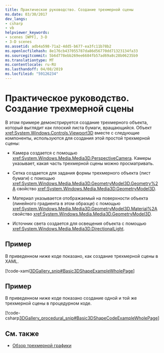 ```yaml
---
title: Практическое руководство. Создание трехмерной сцены
ms.date: 03/30/2017
dev_langs:
- csharp
- vb
helpviewer_keywords:
- scenes [WPF], 3-D
- 3-D scenes
ms.assetid: adb4a598-71a2-4dd5-b677-ea3fc11b78b2
ms.openlocfilehash: 8e176cb437055787da86d56770dd71323134fa33
ms.sourcegitcommit: 5b6d778ebb269ee6684fb57ad69a8c28b06235b9
ms.translationtype: MT
ms.contentlocale: ru-RU
ms.lasthandoff: 04/08/2019
ms.locfileid: "59126234"
---
```

# <a name="how-to-create-a-3-d-scene"></a>Практическое руководство. Создание трехмерной сцены
В этом примере демонстрируется создание трехмерного объекта, который выглядит как плоский листа бумаги, вращающийся. Объект <xref:System.Windows.Controls.Viewport3D> вместе с следующие компоненты, используются для создания этой простой трехмерной сцены:  
  
-   Камера создается с помощью <xref:System.Windows.Media.Media3D.PerspectiveCamera>. Камеры указывает, какая часть трехмерной сцены можно просматривать.  
  
-   Сетка создается для задания формы трехмерного объекта (лист бумаги) с помощью <xref:System.Windows.Media.Media3D.GeometryModel3D.Geometry%2A> свойство <xref:System.Windows.Media.Media3D.GeometryModel3D>.  
  
-   Материал указывается отображаемый на поверхности объекта (линейного градиента в этом образце) с помощью <xref:System.Windows.Media.Media3D.GeometryModel3D.Material%2A> свойство <xref:System.Windows.Media.Media3D.GeometryModel3D>.  
  
-   Источник света создается для освещения объекта с помощью <xref:System.Windows.Media.Media3D.DirectionalLight>.  
  
## <a name="example"></a>Пример  
 В приведенном ниже коде показано, как создание трехмерной сцены в XAML.  
  
 [!code-xaml[3DGallery_snip#Basic3DShapeExampleWholePage](~/samples/snippets/csharp/VS_Snippets_Wpf/3DGallery_snip/CS/Basic3DShapeExample.xaml#basic3dshapeexamplewholepage)]  
  
## <a name="example"></a>Пример  
 В приведенном ниже коде показано создание одной и той же трехмерной сцены в процедурном коде.  
  
 [!code-csharp[3DGallery_procedural_snip#Basic3DShapeCodeExampleWholePage](~/samples/snippets/csharp/VS_Snippets_Wpf/3DGallery_procedural_snip/CSharp/Basic3DShapeExample.cs#basic3dshapecodeexamplewholepage)]
   
  
## <a name="see-also"></a>См. также

- [Обзор трехмерной графики](3-d-graphics-overview.md)
